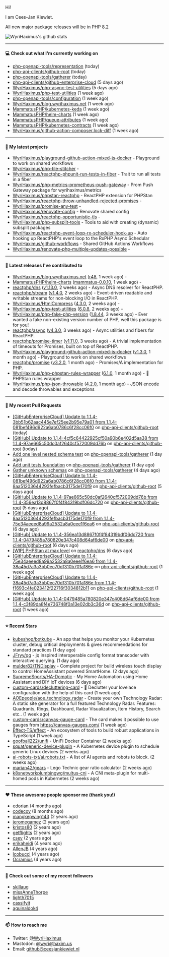 Hi!

I am Cees-Jan Kiewiet.

All new major package releases will be in PHP 8.2

![WyriHaximus's github stats](https://github-readme-stats.vercel.app/api?username=WyriHaximus&show_icons=true)

---

#### 💻 Check out what I'm currently working on

- [php-openapi-tools/representation](https://github.com/php-openapi-tools/representation) (today)
- [php-api-clients/github-root](https://github.com/php-api-clients/github-root) (today)
- [php-openapi-tools/gatherer](https://github.com/php-openapi-tools/gatherer) (today)
- [php-api-clients/github-enterprise-cloud](https://github.com/php-api-clients/github-enterprise-cloud) (5 days ago)
- [WyriHaximus/php-async-test-utilities](https://github.com/WyriHaximus/php-async-test-utilities) (5 days ago)
- [WyriHaximus/php-test-utilities](https://github.com/WyriHaximus/php-test-utilities) (1 week ago)
- [php-openapi-tools/configuration](https://github.com/php-openapi-tools/configuration) (1 week ago)
- [WyriHaximus/blog.wyrihaximus.net](https://github.com/WyriHaximus/blog.wyrihaximus.net) (1 week ago)
- [MammatusPHP/kubernetes-keda](https://github.com/MammatusPHP/kubernetes-keda) (1 week ago)
- [MammatusPHP/helm-charts](https://github.com/MammatusPHP/helm-charts) (1 week ago)
- [MammatusPHP/queue-attributes](https://github.com/MammatusPHP/queue-attributes) (1 week ago)
- [MammatusPHP/kubernetes-contracts](https://github.com/MammatusPHP/kubernetes-contracts) (1 week ago)
- [WyriHaximus/github-action-composer.lock-diff](https://github.com/WyriHaximus/github-action-composer.lock-diff) (1 week ago)

---

#### 🌱 My latest projects

- [WyriHaximus/playground-github-action-mixed-js-docker](https://github.com/WyriHaximus/playground-github-action-mixed-js-docker) - Playground to work on shared workflows
- [WyriHaximus/php-tile-stitcher](https://github.com/WyriHaximus/php-tile-stitcher) - 
- [WyriHaximus/reactphp-phpunit-run-tests-in-fiber](https://github.com/WyriHaximus/reactphp-phpunit-run-tests-in-fiber) - Trait to run all tests in a fiber
- [WyriHaximus/php-metrics-prometheus-push-gateway](https://github.com/WyriHaximus/php-metrics-prometheus-push-gateway) - Prom Push Gateway package for wyrihaximus/metrics
- [WyriHaximus/phpstan-reactphp](https://github.com/WyriHaximus/phpstan-reactphp) - ReactPHP extension for PHPStan
- [WyriHaximus/reactphp-throw-unhandled-rejected-promises](https://github.com/WyriHaximus/reactphp-throw-unhandled-rejected-promises) - 
- [WyriHaximus/promise-any-test](https://github.com/WyriHaximus/promise-any-test) - 
- [WyriHaximus/renovate-config](https://github.com/WyriHaximus/renovate-config) - Renovate shared config
- [WyriHaximus/reactphp-opportunistic-tls](https://github.com/WyriHaximus/reactphp-opportunistic-tls) - 
- [WyriHaximus/php-subsplit-tools](https://github.com/WyriHaximus/php-subsplit-tools) - Tools to aid with creating (dynamic) subsplit packages
- [WyriHaximus/reactphp-event-loop-rx-scheduler-hook-up](https://github.com/WyriHaximus/reactphp-event-loop-rx-scheduler-hook-up) - Auto hooking up ReactPHP&#39;s event loop to the RxPHP Async Schedular
- [WyriHaximus/github-workflows](https://github.com/WyriHaximus/github-workflows) - Shared GitHub Actions Workflows
- [WyriHaximus/renovate-php-multiple-updates-possible](https://github.com/WyriHaximus/renovate-php-multiple-updates-possible) - 

---

#### 🔭 Latest releases I've contributed to

- [WyriHaximus/blog.wyrihaximus.net](https://github.com/WyriHaximus/blog.wyrihaximus.net) ([r48](https://github.com/WyriHaximus/blog.wyrihaximus.net/releases/tag/r48), 1 week ago) - 
- [MammatusPHP/helm-charts](https://github.com/MammatusPHP/helm-charts) ([mammatus-0.0.10](https://github.com/MammatusPHP/helm-charts/releases/tag/mammatus-0.0.10), 1 week ago) - 
- [reactphp/dns](https://github.com/reactphp/dns) ([v1.13.0](https://github.com/reactphp/dns/releases/tag/v1.13.0), 2 weeks ago) - Async DNS resolver for ReactPHP.
- [reactphp/stream](https://github.com/reactphp/stream) ([v1.4.0](https://github.com/reactphp/stream/releases/tag/v1.4.0), 2 weeks ago) - Event-driven readable and writable streams for non-blocking I/O in ReactPHP.
- [WyriHaximus/HtmlCompress](https://github.com/WyriHaximus/HtmlCompress) ([4.3.0](https://github.com/WyriHaximus/HtmlCompress/releases/tag/4.3.0), 2 weeks ago) - 
- [WyriHaximus/php-test-utilities](https://github.com/WyriHaximus/php-test-utilities) ([6.0.8](https://github.com/WyriHaximus/php-test-utilities/releases/tag/6.0.8), 2 weeks ago) - 
- [WyriHaximus/php-fake-php-version](https://github.com/WyriHaximus/php-fake-php-version) ([1.8.44](https://github.com/WyriHaximus/php-fake-php-version/releases/tag/1.8.44), 3 weeks ago) - Ever wanted a fake non-existing version number of PHP, well this package is for you!
- [reactphp/async](https://github.com/reactphp/async) ([v4.3.0](https://github.com/reactphp/async/releases/tag/v4.3.0), 3 weeks ago) - Async utilities and fibers for ReactPHP.
- [reactphp/promise-timer](https://github.com/reactphp/promise-timer) ([v1.11.0](https://github.com/reactphp/promise-timer/releases/tag/v1.11.0), 3 weeks ago) - A trivial implementation of timeouts for Promises, built on top of ReactPHP.
- [WyriHaximus/playground-github-action-mixed-js-docker](https://github.com/WyriHaximus/playground-github-action-mixed-js-docker) ([v1.3.0](https://github.com/WyriHaximus/playground-github-action-mixed-js-docker/releases/tag/v1.3.0), 1 month ago) - Playground to work on shared workflows
- [reactphp/promise](https://github.com/reactphp/promise) ([v3.2.0](https://github.com/reactphp/promise/releases/tag/v3.2.0), 1 month ago) - Promises/A implementation for PHP.
- [WyriHaximus/php-phpstan-rules-wrapper](https://github.com/WyriHaximus/php-phpstan-rules-wrapper) ([6.1.0](https://github.com/WyriHaximus/php-phpstan-rules-wrapper/releases/tag/6.1.0), 1 month ago) - 🌯 PHPStan rules wrapper
- [WyriHaximus/php-json-throwable](https://github.com/WyriHaximus/php-json-throwable) ([4.2.0](https://github.com/WyriHaximus/php-json-throwable/releases/tag/4.2.0), 1 month ago) - JSON encode and decode throwables and exceptions

---

#### 🔨 My recent Pull Requests

- [[GitHubEnterpriseCloud] Update to 1.1.4-3bb51b62aac445e7ef25ee2b95e79a01 from 1.1.4-081bef496d922a6ab0786c6f28cc06f0](https://github.com/php-api-clients/github-root/pull/1220) on [php-api-clients/github-root](https://github.com/php-api-clients/github-root) (today)
- [[GitHub] Update to 1.1.4-4cf5c64422925cf50a90b6e402d5aa38 from 1.1.4-97ae665c50dc0af2640cf572009dd76b](https://github.com/php-api-clients/github-root/pull/1219) on [php-api-clients/github-root](https://github.com/php-api-clients/github-root) (today)
- [Add one level nested schema test](https://github.com/php-openapi-tools/gatherer/pull/3) on [php-openapi-tools/gatherer](https://github.com/php-openapi-tools/gatherer) (1 day ago)
- [Add unit tests foundation](https://github.com/php-openapi-tools/gatherer/pull/2) on [php-openapi-tools/gatherer](https://github.com/php-openapi-tools/gatherer) (1 day ago)
- [Gather unknown schemas](https://github.com/php-openapi-tools/gatherer/pull/1) on [php-openapi-tools/gatherer](https://github.com/php-openapi-tools/gatherer) (4 days ago)
- [[GitHubEnterpriseCloud] Update to 1.1.4-081bef496d922a6ab0786c6f28cc06f0 from 1.1.4-8aa51203644293fefbacb3175de170f9](https://github.com/php-api-clients/github-root/pull/1218) on [php-api-clients/github-root](https://github.com/php-api-clients/github-root) (5 days ago)
- [[GitHub] Update to 1.1.4-97ae665c50dc0af2640cf572009dd76b from 1.1.4-356ea13d8867f0f4f84319bdf06dc720](https://github.com/php-api-clients/github-root/pull/1217) on [php-api-clients/github-root](https://github.com/php-api-clients/github-root) (5 days ago)
- [[GitHubEnterpriseCloud] Update to 1.1.4-8aa51203644293fefbacb3175de170f9 from 1.1.4-75e34aeeed8a99a2532a8a0eee1f6ea6](https://github.com/php-api-clients/github-root/pull/1216) on [php-api-clients/github-root](https://github.com/php-api-clients/github-root) (6 days ago)
- [[GitHub] Update to 1.1.4-356ea13d8867f0f4f84319bdf06dc720 from 1.1.4-0479485a780820e347c408d64af6de00](https://github.com/php-api-clients/github-root/pull/1215) on [php-api-clients/github-root](https://github.com/php-api-clients/github-root) (6 days ago)
- [[WIP] PHPStan at max level](https://github.com/reactphp/dns/pull/227) on [reactphp/dns](https://github.com/reactphp/dns) (6 days ago)
- [[GitHubEnterpriseCloud] Update to 1.1.4-75e34aeeed8a99a2532a8a0eee1f6ea6 from 1.1.4-38a45d7a3a3bb0ec70df310b701a186e](https://github.com/php-api-clients/github-root/pull/1214) on [php-api-clients/github-root](https://github.com/php-api-clients/github-root) (1 week ago)
- [[GitHubEnterpriseCloud] Update to 1.1.4-38a45d7a3a3bb0ec70df310b701a186e from 1.1.4-f1693c4fe023412f22716f3034812b11](https://github.com/php-api-clients/github-root/pull/1213) on [php-api-clients/github-root](https://github.com/php-api-clients/github-root) (1 week ago)
- [[GitHub] Update to 1.1.4-0479485a780820e347c408d64af6de00 from 1.1.4-c3f89da8f4e736748f0a13e02db3c36d](https://github.com/php-api-clients/github-root/pull/1212) on [php-api-clients/github-root](https://github.com/php-api-clients/github-root) (1 week ago)

---

#### ⭐ Recent Stars

- [kubeshop/botkube](https://github.com/kubeshop/botkube) - An app that helps you monitor your Kubernetes cluster, debug critical deployments &amp; gives recommendations for standard practices (1 day ago)
- [JFryy/qq](https://github.com/JFryy/qq) - jq inspired interoperable config format transcoder with interactive querying. (1 day ago)
- [mulder82/TNDisplay](https://github.com/mulder82/TNDisplay) - Complete project for build wireless touch display to control HomeAssistant powered SmartHome. (2 days ago)
- [SupremeSports/HA-Domotic](https://github.com/SupremeSports/HA-Domotic) - My Home Automation using Home Assistant and DIY IoT devices (6 days ago)
- [custom-cards/decluttering-card](https://github.com/custom-cards/decluttering-card) - 🧹 Declutter your lovelace configuration with the help of this card (1 week ago)
- [AOEpeople/aoe_technology_radar](https://github.com/AOEpeople/aoe_technology_radar) - Create your own Technology Radar: A static site generator for a full featured Technology Radar. Features: Quadrants, Rings, Dashboard, Radar Visualization, Item History, Search etc.. (1 week ago)
- [custom-cards/canvas-gauge-card](https://github.com/custom-cards/canvas-gauge-card) - The card makes it possible to use gauges from https://canvas-gauges.com/ (1 week ago)
- [Effect-TS/effect](https://github.com/Effect-TS/effect) - An ecosystem of tools to build robust applications in TypeScript (1 week ago)
- [goofball222/unifi](https://github.com/goofball222/unifi) - UniFi Docker Container (2 weeks ago)
- [squat/generic-device-plugin](https://github.com/squat/generic-device-plugin) - A Kubernetes device plugin to schedule generic Linux devices (2 weeks ago)
- [ai-robots-txt/ai.robots.txt](https://github.com/ai-robots-txt/ai.robots.txt) - A list of AI agents and robots to block. (2 weeks ago)
- [marian42/gears](https://github.com/marian42/gears) - Lego Technic gear ratio calculator (2 weeks ago)
- [k8snetworkplumbingwg/multus-cni](https://github.com/k8snetworkplumbingwg/multus-cni) - A CNI meta-plugin for multi-homed pods in Kubernetes (2 weeks ago)

---

#### ❤️ These awesome people sponsor me (thank you!)

- [edorian](https://github.com/edorian) (4 months ago)
- [codecov](https://github.com/codecov) (8 months ago)
- [mangkepwing143](https://github.com/mangkepwing143) (2 years ago)
- [jeromegamez](https://github.com/jeromegamez) (2 years ago)
- [kristos80](https://github.com/kristos80) (2 years ago)
- [getflights](https://github.com/getflights) (2 years ago)
- [csev](https://github.com/csev) (2 years ago)
- [erikaheidi](https://github.com/erikaheidi) (4 years ago)
- [AllenJB](https://github.com/AllenJB) (4 years ago)
- [lcobucci](https://github.com/lcobucci) (4 years ago)
- [Ocramius](https://github.com/Ocramius) (4 years ago)

---

#### 👯 Check out some of my recent followers

- [skillaug](https://github.com/skillaug)
- [missAnneThorpe](https://github.com/missAnneThorpe)
- [lighth7015](https://github.com/lighth7015)
- [cassifyit](https://github.com/cassifyit)
- [aguinaldok4](https://github.com/aguinaldok4)

---

#### 📫 How to reach me

- Twitter: [@WyriHaximus](https://twitter.com/WyriHaximus)
- Mastodon: [@wyri@haxim.us](https://toot-toot.wyrihaxim.us/@wyri)
- Email: [github@ceesjankiewiet.nl](mailto:github@ceesjankiewiet.nl)
